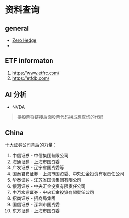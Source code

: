 # 资料查询

## general

- [Zero Hedge](https://www.zerohedge.com/)
-

## ETF informaton

1. https://www.etfrc.com/
2. https://etfdb.com/

## AI 分析

- [NVDA](https://www.perplexity.ai/finance/NVDA)

> 换股票将链接后面股票代码换成想查询的代码

## China

十大证券公司背后的力量：

1. 中信证券 - 中信集团有限公司
1. 海通证券 - 上海市国资委
1. 广发证券 - 辽宁省国资委等
1. 国泰君安证券 - 上海市国资委、中央汇金投资有限责任公司
1. 华泰证券 - 江苏省国信集团有限公司
1. 银河证券 - 中央汇金投资有限责任公司
1. 申万宏源证券 - 中央汇金投资有限责任公司
1. 招商证券 - 招商局集团
1. 国信证券 - 深圳市国资委
1. 东方证券 - 上海市国资委
